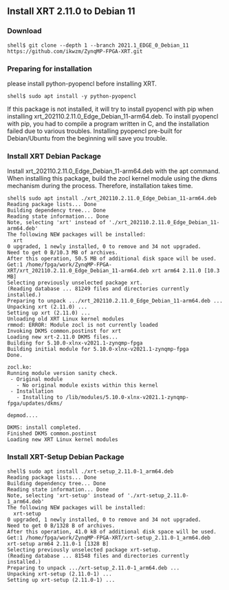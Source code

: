 Install XRT 2.11.0 to Debian 11
---------------------------------------------------------------------

### Download

```console
shell$ git clone --depth 1 --branch 2021.1_EDGE_0_Debian_11 https://github.com/ikwzm/ZynqMP-FPGA-XRT.git
```

### Preparing for installation

please install python-pyopencl before installing XRT.

```console
shell$ sudo apt install -y python-pyopencl
```

If this package is not installed, it will try to install pyopencl with pip when installing xrt_202110.2.11.0_Edge_Debian_11-arm64.deb.
To install pyopencl with pip, you had to compile a program written in C, and the installation failed due to various troubles.
Installing pyopencl pre-built for Debian/Ubuntu from the beginning will save you trouble.

### Install XRT Debian Package

Install xrt_202110.2.11.0_Edge_Debian_11-arm64.deb with the apt command.
When installing this package, build the zocl kernel module using the dkms mechanism during the process. Therefore, installation takes time.

```console
shell$ sudo apt install ./xrt_202110.2.11.0_Edge_Debian_11-arm64.deb
Reading package lists... Done
Building dependency tree... Done
Reading state information... Done
Note, selecting 'xrt' instead of './xrt_202110.2.11.0_Edge_Debian_11-arm64.deb'
The following NEW packages will be installed:
  xrt
0 upgraded, 1 newly installed, 0 to remove and 34 not upgraded.
Need to get 0 B/10.3 MB of archives.
After this operation, 50.5 MB of additional disk space will be used.
Get:1 /home/fpga/work/ZynqMP-FPGA-XRT/xrt_202110.2.11.0_Edge_Debian_11-arm64.deb xrt arm64 2.11.0 [10.3 MB]
Selecting previously unselected package xrt.
(Reading database ... 81249 files and directories currently installed.)
Preparing to unpack .../xrt_202110.2.11.0_Edge_Debian_11-arm64.deb ...
Unpacking xrt (2.11.0) ...
Setting up xrt (2.11.0) ...
Unloading old XRT Linux kernel modules
rmmod: ERROR: Module zocl is not currently loaded
Invoking DKMS common.postinst for xrt
Loading new xrt-2.11.0 DKMS files...
Building for 5.10.0-xlnx-v2021.1-zynqmp-fpga
Building initial module for 5.10.0-xlnx-v2021.1-zynqmp-fpga
Done.

zocl.ko:
Running module version sanity check.
 - Original module
   - No original module exists within this kernel
 - Installation
   - Installing to /lib/modules/5.10.0-xlnx-v2021.1-zynqmp-fpga/updates/dkms/

depmod....

DKMS: install completed.
Finished DKMS common.postinst
Loading new XRT Linux kernel modules
```

### Install XRT-Setup Debian Package

```console
shell$ sudo apt install ./xrt-setup_2.11.0-1_arm64.deb
Reading package lists... Done
Building dependency tree... Done
Reading state information... Done
Note, selecting 'xrt-setup' instead of './xrt-setup_2.11.0-1_arm64.deb'
The following NEW packages will be installed:
  xrt-setup
0 upgraded, 1 newly installed, 0 to remove and 34 not upgraded.
Need to get 0 B/1328 B of archives.
After this operation, 41.0 kB of additional disk space will be used.
Get:1 /home/fpga/work/ZynqMP-FPGA-XRT/xrt-setup_2.11.0-1_arm64.deb xrt-setup arm64 2.11.0-1 [1328 B]
Selecting previously unselected package xrt-setup.
(Reading database ... 81548 files and directories currently installed.)
Preparing to unpack .../xrt-setup_2.11.0-1_arm64.deb ...
Unpacking xrt-setup (2.11.0-1) ...
Setting up xrt-setup (2.11.0-1) ...
```


